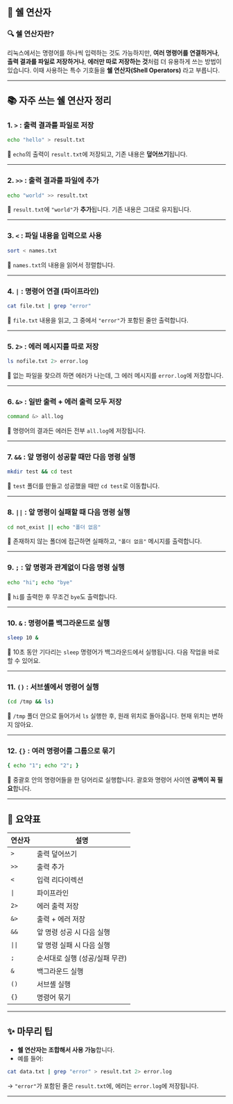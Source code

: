 ## 🐧 쉘 연산자

### 🔍 쉘 연산자란?

리눅스에서는 명령어를 하나씩 입력하는 것도 가능하지만, **여러 명령어를 연결하거나**, **출력 결과를 파일로 저장하거나**, **에러만 따로 저장하는 것**처럼 더 유용하게 쓰는 방법이 있습니다.
이때 사용하는 특수 기호들을 **쉘 연산자(Shell Operators)** 라고 부릅니다.

---

## 📚 자주 쓰는 쉘 연산자 정리

### 1. `>` : 출력 결과를 파일로 저장

```bash
echo "hello" > result.txt
```

📌 `echo`의 출력이 `result.txt`에 저장되고, 기존 내용은 **덮어쓰기**됩니다.

---

### 2. `>>` : 출력 결과를 파일에 추가

```bash
echo "world" >> result.txt
```

📌 `result.txt`에 `"world"`가 **추가**됩니다. 기존 내용은 그대로 유지됩니다.

---

### 3. `<` : 파일 내용을 입력으로 사용

```bash
sort < names.txt
```

📌 `names.txt`의 내용을 읽어서 정렬합니다.

---

### 4. `|` : 명령어 연결 (파이프라인)

```bash
cat file.txt | grep "error"
```

📌 `file.txt` 내용을 읽고, 그 중에서 `"error"`가 포함된 줄만 출력합니다.

---

### 5. `2>` : 에러 메시지를 따로 저장

```bash
ls nofile.txt 2> error.log
```

📌 없는 파일을 찾으려 하면 에러가 나는데, 그 에러 메시지를 `error.log`에 저장합니다.

---

### 6. `&>` : 일반 출력 + 에러 출력 모두 저장

```bash
command &> all.log
```

📌 명령어의 결과든 에러든 전부 `all.log`에 저장됩니다.

---

### 7. `&&` : 앞 명령이 성공할 때만 다음 명령 실행

```bash
mkdir test && cd test
```

📌 `test` 폴더를 만들고 성공했을 때만 `cd test`로 이동합니다.

---

### 8. `||` : 앞 명령이 실패할 때 다음 명령 실행

```bash
cd not_exist || echo "폴더 없음"
```

📌 존재하지 않는 폴더에 접근하면 실패하고, `"폴더 없음"` 메시지를 출력합니다.

---

### 9. `;` : 앞 명령과 관계없이 다음 명령 실행

```bash
echo "hi"; echo "bye"
```

📌 `hi`를 출력한 후 무조건 `bye`도 출력합니다.

---

### 10. `&` : 명령어를 백그라운드로 실행

```bash
sleep 10 &
```

📌 10초 동안 기다리는 `sleep` 명령어가 백그라운드에서 실행됩니다. 다음 작업을 바로 할 수 있어요.

---

### 11. `()` : 서브셸에서 명령어 실행

```bash
(cd /tmp && ls)
```

📌 `/tmp` 폴더 안으로 들어가서 `ls` 실행한 후, 원래 위치로 돌아옵니다. 현재 위치는 변하지 않아요.

---

### 12. `{}` : 여러 명령어를 그룹으로 묶기

```bash
{ echo "1"; echo "2"; }
```

📌 중괄호 안의 명령어들을 한 덩어리로 실행합니다. 괄호와 명령어 사이엔 **공백이 꼭 필요**합니다.

---

## 🧠 요약표

| 연산자  | 설명                 |
|------| ------------------ |
| `>`  | 출력 덮어쓰기            |
| `>>` | 출력 추가              |
| `<`  | 입력 리다이렉션           |
| `\|` | 파이프라인 |                 |
| `2>` | 에러 출력 저장           |
| `&>` | 출력 + 에러 저장         |
| `&&` | 앞 명령 성공 시 다음 실행    |
| `\|\|`    | 앞 명령 실패 시 다음 실행 |
| `;`  | 순서대로 실행 (성공/실패 무관) |
| `&`  | 백그라운드 실행           |
| `()` | 서브셸 실행             |
| `{}` | 명령어 묶기             |

---

## ✨ 마무리 팁

* **쉘 연산자는 조합해서 사용 가능**합니다.
* 예를 들어:

```bash
cat data.txt | grep "error" > result.txt 2> error.log
```

→ `"error"`가 포함된 줄은 `result.txt`에, 에러는 `error.log`에 저장됩니다.

---